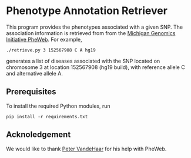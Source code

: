# Phenotype Annotation Retriever

This program provides the phenotypes associated with a given SNP.
The association information is retrieved from 
from the [Michigan Genomics Initiative PheWeb](http://pheweb.sph.umich.edu/).
For example,
```
./retrieve.py 3 152567908 C A hg19
```
generates a list of diseases associated with the SNP
located on chromosome 3 at location 152567908 (hg19 build),
with reference allele C and alternative allele A.

## Prerequisites
To install the required Python modules, run
```
pip install -r requirements.txt
```

## Acknoledgement

We would like to thank
[Peter VandeHaar](https://github.com/pjvandehaar)
for his help with PheWeb.
